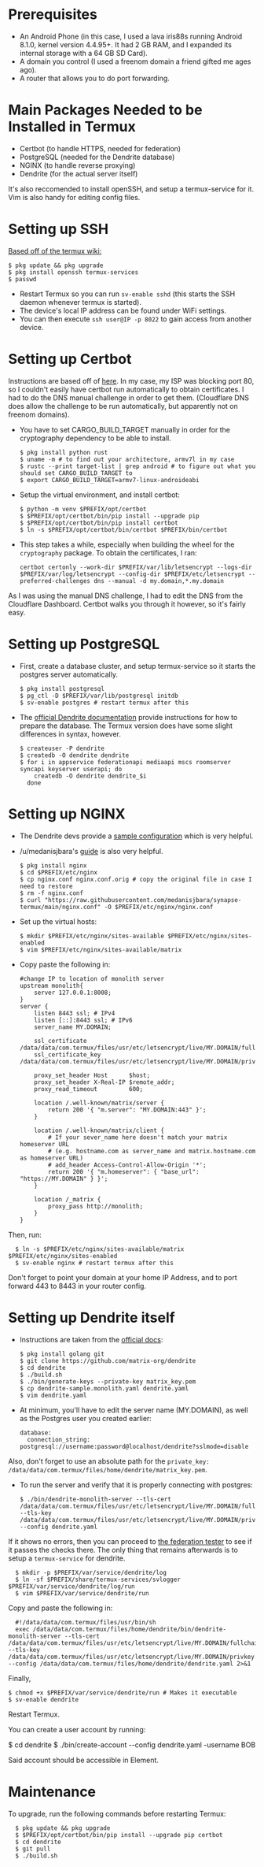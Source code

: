 # Prerequisites

- An Android Phone (in this case, I used a lava iris88s running Android 8.1.0, kernel version 4.4.95+. It had 2 GB RAM, and I expanded its internal storage with a 64 GB SD Card).  
- A domain you control (I used a freenom domain a friend gifted me ages ago).
- A router that allows you to do port forwarding.




# Main Packages Needed to be Installed in Termux
 
- Certbot (to handle HTTPS, needed for federation)
- PostgreSQL (needed for the Dendrite database)
- NGINX (to handle reverse proxying)
- Dendrite (for the actual server itself)



It's also reccomended to install openSSH, and setup a termux-service for it. Vim is also handy for editing config files. 


# Setting up SSH 
[Based off of the termux wiki:](https://wiki.termux.com/wiki/Remote_Access)

    $ pkg update && pkg upgrade
    $ pkg install openssh termux-services
    $ passwd 

- Restart Termux so you can run `sv-enable sshd` (this starts the SSH daemon whenever termux is started).
- The device's local IP address can be found under WiFi settings.
- You can then execute `ssh user@IP -p 8022` to gain access from another device.

# Setting up Certbot

Instructions are based off of [here](https://github.com/medanisjbara/synapse-termux/blob/main/GUIDE.md). In my case, my ISP was blocking port 80, so I couldn't easily have certbot run automatically to obtain certificates. I had to do the DNS manual challenge in order to get them. (Cloudflare DNS does allow the challenge to be run automatically, but apparently not on freenom domains).

- You have to set CARGO_BUILD_TARGET manually in order for the cryptography dependency to be able to install.
      
      $ pkg install python rust
      $ uname -m # to find out your architecture, armv7l in my case
      $ rustc --print target-list | grep android # to figure out what you should set CARGO_BUILD_TARGET to
      $ export CARGO_BUILD_TARGET=armv7-linux-androideabi

- Setup the virtual environment, and install certbot:

      $ python -m venv $PREFIX/opt/certbot
      $ $PREFIX/opt/certbot/bin/pip install --upgrade pip
      $ $PREFIX/opt/certbot/bin/pip install certbot
      $ ln -s $PREFIX/opt/certbot/bin/certbot $PREFIX/bin/certbot

- This step takes a while, especially when building the wheel for the `cryptography` package. To obtain the certificates, I ran:

      certbot certonly --work-dir $PREFIX/var/lib/letsencrypt --logs-dir $PREFIX/var/log/letsencrypt --config-dir $PREFIX/etc/letsencrypt --preferred-challenges dns --manual -d my.domain,*.my.domain

As I was using the manual DNS challenge, I had to edit the DNS from the Cloudflare Dashboard. Certbot walks you through it however, so it's fairly easy.

# Setting up PostgreSQL

- First, create a database cluster, and setup termux-service so it starts the postgres server automatically.

      $ pkg install postgresql
      $ pg_ctl -D $PREFIX/var/lib/postgresql initdb
      $ sv-enable postgres # restart termux after this
    
- The [official Dendrite documentation](https://matrix-org.github.io/dendrite/installation/database) provide instructions for how to prepare the database. The Termux version does have some slight differences in syntax, however. 
      
      $ createuser -P dendrite
      $ createdb -O dendrite dendrite
      $ for i in appservice federationapi mediaapi mscs roomserver syncapi keyserver userapi; do
          createdb -O dendrite dendrite_$i
        done


# Setting up NGINX

- The Dendrite devs provide a [sample configuration](https://github.com/matrix-org/dendrite/blob/main/docs/nginx/monolith-sample.conf) which is very helpful.
- /u/medanisjbara's [guide](https://github.com/medanisjbara/synapse-termux/blob/main/GUIDE.md) is also very helpful. 

      $ pkg install nginx
      $ cd $PREFIX/etc/nginx
      $ cp nginx.conf nginx.conf.orig # copy the original file in case I need to restore
      $ rm -f nginx.conf
      $ curl "https://raw.githubusercontent.com/medanisjbara/synapse-termux/main/nginx.conf" -O $PREFIX/etc/nginx/nginx.conf
      

      
- Set up the virtual hosts:

      $ mkdir $PREFIX/etc/nginx/sites-available $PREFIX/etc/nginx/sites-enabled
      $ vim $PREFIX/etc/nginx/sites-available/matrix

- Copy paste the following in: 


      #change IP to location of monolith server
      upstream monolith{
          server 127.0.0.1:8008;
      }
      server {
          listen 8443 ssl; # IPv4
          listen [::]:8443 ssl; # IPv6
          server_name MY.DOMAIN;

          ssl_certificate /data/data/com.termux/files/usr/etc/letsencrypt/live/MY.DOMAIN/fullchain.pem;
          ssl_certificate_key /data/data/com.termux/files/usr/etc/letsencrypt/live/MY.DOMAIN/privkey.pem;

          proxy_set_header Host      $host;
          proxy_set_header X-Real-IP $remote_addr;
          proxy_read_timeout         600;

          location /.well-known/matrix/server {
              return 200 '{ "m.server": "MY.DOMAIN:443" }';
          }

          location /.well-known/matrix/client {
              # If your sever_name here doesn't match your matrix homeserver URL
              # (e.g. hostname.com as server_name and matrix.hostname.com as homeserver URL)
              # add_header Access-Control-Allow-Origin '*';
              return 200 '{ "m.homeserver": { "base_url": "https://MY.DOMAIN" } }';
          }

          location /_matrix {
              proxy_pass http://monolith;
          }
      }

Then, run:

      $ ln -s $PREFIX/etc/nginx/sites-available/matrix $PREFIX/etc/nginx/sites-enabled
      $ sv-enable nginx # restart termux after this

Don't forget to point your domain at your home IP Address, and to port forward 443 to 8443 in your router config.

# Setting up Dendrite itself

- Instructions are taken from the [official docs](https://github.com/matrix-org/dendrite):
     
      $ pkg install golang git
      $ git clone https://github.com/matrix-org/dendrite
      $ cd dendrite
      $ ./build.sh
      $ ./bin/generate-keys --private-key matrix_key.pem
      $ cp dendrite-sample.monolith.yaml dendrite.yaml
      $ vim dendrite.yaml

- At minimum, you'll have to edit the server name (MY.DOMAIN), as well as the Postgres user you created earlier:
  
      database:
        connection_string: postgresql://username:password@localhost/dendrite?sslmode=disable
        
 Also, don't forget to use an absolute path for the `private_key: /data/data/com.termux/files/home/dendrite/matrix_key.pem`.
- To run the server and verify that it is properly connecting with postgres:
      
      $ ./bin/dendrite-monolith-server --tls-cert /data/data/com.termux/files/usr/etc/letsencrypt/live/MY.DOMAIN/fullchain.pem --tls-key /data/data/com.termux/files/usr/etc/letsencrypt/live/MY.DOMAIN/privkey.pem --config dendrite.yaml
      
If it shows no errors, then you can proceed to [the federation tester](https://federationtester.matrix.org) to see if it passes the checks there. The only thing that remains afterwards is to setup a `termux-service` for dendrite.

      $ mkdir -p $PREFIX/var/service/dendrite/log
      $ ln -sf $PREFIX/share/termux-services/svlogger $PREFIX/var/service/dendrite/log/run
      $ vim $PREFIX/var/service/dendrite/run
Copy and paste the following in:

      #!/data/data/com.termux/files/usr/bin/sh
      exec /data/data/com.termux/files/home/dendrite/bin/dendrite-monolith-server --tls-cert /data/data/com.termux/files/usr/etc/letsencrypt/live/MY.DOMAIN/fullchain.pem --tls-key /data/data/com.termux/files/usr/etc/letsencrypt/live/MY.DOMAIN/privkey.pem --config /data/data/com.termux/files/home/dendrite/dendrite.yaml 2>&1
      
Finally,
 
    $ chmod +x $PREFIX/var/service/dendrite/run # Makes it executable
    $ sv-enable dendrite 
    
Restart Termux.

You can create a user account by running: 
   
   $ cd dendrite
   $  ./bin/create-account --config dendrite.yaml -username BOB

Said account should be accessible in Element.

# Maintenance
      
To upgrade, run the following commands before restarting Termux:

      $ pkg update && pkg upgrade
      $ $PREFIX/opt/certbot/bin/pip install --upgrade pip certbot
      $ cd dendrite
      $ git pull
      $ ./build.sh


